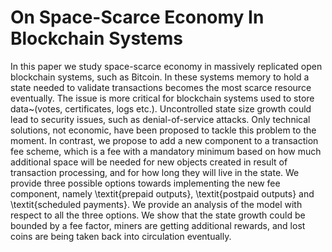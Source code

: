 # On Space-Scarce Economy In Blockchain Systems

In this paper we study space-scarce economy in massively replicated open blockchain systems, such as Bitcoin. In these systems memory to hold a state needed to validate transactions becomes the most scarce resource eventually. The issue is more critical for blockchain systems used to store data~(votes, certificates, logs etc.). Uncontrolled state size growth could lead to security issues, such as denial-of-service attacks. Only technical solutions, not economic, have been proposed to tackle this problem to the moment. In contrast, we propose to add a new component to a transaction fee scheme, which is a fee with a mandatory minimum based on how much additional space will be needed for new objects created in result of transaction processing, and for how long they will live in the state. We provide three possible options towards implementing the new fee component, namely \textit{prepaid outputs}, \textit{postpaid outputs} and \textit{scheduled payments}. We provide an analysis of the model with respect to all the three options. We show that the state growth could be bounded by a fee factor, miners are getting additional rewards, and lost coins are being taken back into circulation eventually.